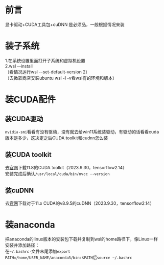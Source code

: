 # 前言
显卡驱动+CUDA工具包+cuDNN 是必须品，一般根据情况来装
  
# 装子系统
1.在系统设置里面打开子系统和虚拟机设置  
2.wsl --install  
（看情况运行wsl --set-default-version 2）  
（去微软商店安装ubuntu wsl -l -v看wsl有的环境和版本）  
  
# 装CUDA配件
## 装CUDA驱动
`nvidia-smi`看看有没有驱动，没有就去给win11系统装驱动，有驱动的话看看cuda版本是多少，这决定之后CUDA toolkit和cudnn怎么装
## 装CUDA toolkit
去[官网](https://developer.nvidia.com/cuda-toolkit-archive)下载11.8的CUDA toolkit（2023.9.30，tensorflow2.14）  
安装完成后确认`/usr/local/cuda/bin/nvcc --version`
## 装cuDNN
去[官网](https://developer.nvidia.com/rdp/cudnn-download)下载对于11.x CUDA的v8.9.5的cuDNN（2023.9.30，tensorflow2.14）
  
# 装anaconda
把anaconda的linux版本的安装包下载并复制到wsl的home路径下，像Linux一样安装并添加路径：  
在`~/.bashrc·`文件末尾添加`export PATH=/home/USER_NAME/anaconda3/bin:$PATH`后`source ~/.bashrc`  


